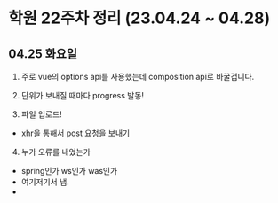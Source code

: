 # 학원 22주차 정리 (23.04.24 ~ 04.28)

## 04.25 화요일

1. 주로 vue의 options api를 사용했는데
   composition api로 바꿀겁니다.

2. 단위가 보내질 때마다 progress 발동!

3. 파일 업로드!

- xhr을 통해서 post 요청을 보내기

4. 누가 오류를 내었는가

- spring인가 ws인가 was인가
- 여기저기서 냄.
-
